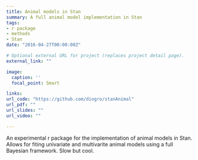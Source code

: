 ```yaml
---
title: Animal models in Stan
summary: A full animal model implementation in Stan
tags:
- r package
- methods
- Stan
date: "2016-04-27T00:00:00Z"

# Optional external URL for project (replaces project detail page).
external_link: ""

image:
  caption: ''
  focal_point: Smart

links:
url_code: "https://github.com/diogro/stanAnimal"
url_pdf: ""
url_slides: ""
url_video: ""

---
```


An experimental r package for the implementation of animal models in Stan. Allows for fiting univariate and multivarite animal models using a full Bayesian framework. Slow but cool.

